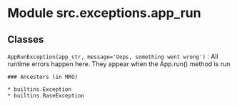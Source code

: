 Module src.exceptions.app_run
=============================

Classes
-------

`AppRunException(app_str, message='Oops, something went wrong')`
:   All runtime errors happen here. They appear when the App.run() method is run

    ### Ancestors (in MRO)

    * builtins.Exception
    * builtins.BaseException
